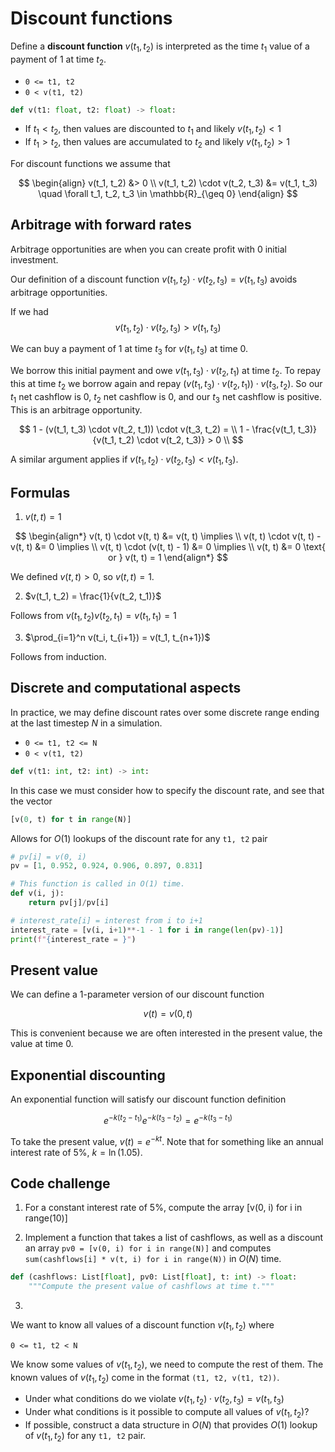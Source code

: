 # Discount functions

Define a **discount function** $v(t_1, t_2)$ is interpreted as the time $t_1$ value of a payment of $1$ at time $t_2$.

* `0 <= t1, t2`
* `0 < v(t1, t2)`

```py
def v(t1: float, t2: float) -> float:
```

* If $t_1 < t_2$, then values are discounted to $t_1$ and likely $v(t_1, t_2) < 1$ 
* If $t_1 > t_2$, then values are accumulated to $t_2$ and likely $v(t_1, t_2) > 1$



For discount functions we assume that

$$
\begin{align}
v(t_1, t_2) &> 0 \\
v(t_1, t_2) \cdot v(t_2, t_3) &= v(t_1, t_3) \quad \forall t_1, t_2, t_3 \in \mathbb{R}_{\geq 0}
\end{align}
$$

## Arbitrage with forward rates

Arbitrage opportunities are when you can create profit with 0 initial investment. 

Our definition of a discount function $v(t_1, t_2) \cdot v(t_2, t_3) = v(t_1, t_3)$ avoids arbitrage opportunities.

If we had
$$
v(t_1, t_2) \cdot v(t_2, t_3) > v(t_1, t_3)
$$

We can buy a payment of $1$ at time $t_3$ for $v(t_1, t_3)$ at time 0. 

We borrow this initial payment and owe $v(t_1, t_3) \cdot v(t_2, t_1)$ at time $t_2$. To repay this at time $t_2$ we borrow again and repay $(v(t_1, t_3) \cdot v(t_2, t_1)) \cdot v(t_3, t_2)$. So our $t_1$ net cashflow is 0, $t_2$ net cashflow is 0, and our $t_3$ net cashflow is positive. This is an arbitrage opportunity.

$$
1 - (v(t_1, t_3) \cdot v(t_2, t_1)) \cdot v(t_3, t_2) = \\
1 - \frac{v(t_1, t_3)}{v(t_1, t_2) \cdot v(t_2, t_3)} > 0 \\
$$

A similar argument applies if $v(t_1, t_2) \cdot v(t_2, t_3) < v(t_1, t_3)$.

## Formulas

1.  $v(t, t) = 1$

$$
\begin{align*}
v(t, t) \cdot v(t, t) &= v(t, t) \implies \\
v(t, t) \cdot v(t, t) - v(t, t) &= 0  \implies \\
v(t, t) \cdot (v(t, t) - 1) &= 0 \implies \\
v(t, t) &= 0 \text{ or } v(t, t) = 1
\end{align*}
$$


We defined $v(t,t) > 0$, so $v(t, t) = 1$.

2.  $v(t_1, t_2) = \frac{1}{v(t_2, t_1)}$

Follows from $v(t_1, t_2)v(t_2, t_1) = v(t_1, t_1) = 1$

3. $\prod_{i=1}^n v(t_i, t_{i+1}) = v(t_1, t_{n+1})$

Follows from induction.


## Discrete and computational aspects

In practice, we may define discount rates over some discrete range ending at the last timestep $N$ in a simulation. 

* `0 <= t1, t2 <= N`
* `0 < v(t1, t2)`

```py
def v(t1: int, t2: int) -> int:
```

In this case we must consider how to specify the discount rate, and see that the vector 

```py
[v(0, t) for t in range(N)]
```

Allows for $O(1)$ lookups of the discount rate for any `t1, t2` pair

```py
# pv[i] = v(0, i)
pv = [1, 0.952, 0.924, 0.906, 0.897, 0.831]

# This function is called in O(1) time.
def v(i, j):
    return pv[j]/pv[i]

# interest_rate[i] = interest from i to i+1
interest_rate = [v(i, i+1)**-1 - 1 for i in range(len(pv)-1)]
print(f"{interest_rate = }")
```

## Present value

We can define a 1-parameter version of our discount function

$$v(t) = v(0, t)$$

This is convenient because we are often interested in the present value, the value at time 0.

## Exponential discounting

An exponential function will satisfy our discount function definition

$$
e^{-k(t_2 - t_1)}e^{-k(t_3 - t_2)} = e^{-k(t_3 - t_1)}
$$

To take the present value, $v(t) = e^{-kt}$. Note that for something like an annual interest rate of 5%, $k = \ln(1.05)$.


## Code challenge

1. For a constant interest rate of 5%, compute the array [v(0, i) for i in range(10)]

2. Implement a function that takes a list of cashflows, as well as a discount an array `pv0 = [v(0, i) for i in range(N)]` and computes `sum(cashflows[i] * v(t, i) for i in range(N))` in $O(N)$ time.

```py
def (cashflows: List[float], pv0: List[float], t: int) -> float:
    """Compute the present value of cashflows at time t."""
```


3. 

We want to know all values of a discount function $v(t_1, t_2)$ where

`0 <= t1, t2 < N`

We know some values of $v(t_1, t_2)$, we need to compute the rest of them. The known values of $v(t_1, t_2)$ come in the format `(t1, t2, v(t1, t2))`.

* Under what conditions do we violate $v(t_1, t_2) \cdot v(t_2, t_3) = v(t_1, t_3)$
* Under what conditions is it possible to compute all values of $v(t_1, t_2)$?
* If possible, construct a data structure in $O(N)$ that provides $O(1)$ lookup of $v(t_1, t_2)$ for any `t1, t2` pair.

